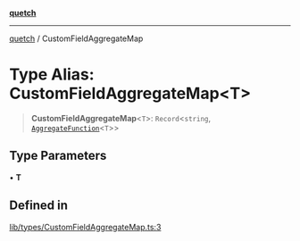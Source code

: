 [**quetch**](../README.md)

***

[quetch](../README.md) / CustomFieldAggregateMap

# Type Alias: CustomFieldAggregateMap\<T\>

> **CustomFieldAggregateMap**\<`T`\>: `Record`\<`string`, [`AggregateFunction`](AggregateFunction.md)\<`T`\>\>

## Type Parameters

• **T**

## Defined in

[lib/types/CustomFieldAggregateMap.ts:3](https://github.com/nevoland/quetch/blob/db84578eb5eba15d3388a1c2cfad7cc80fe9fbe6/lib/types/CustomFieldAggregateMap.ts#L3)
